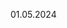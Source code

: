 <!--
                                Source URL: https://www.efv.admin.ch/efv/de/home/aktuell/a/stark-geb-ausgaben.html
                                Page ID: 27
                                -->

                                
01\.05\.2024


